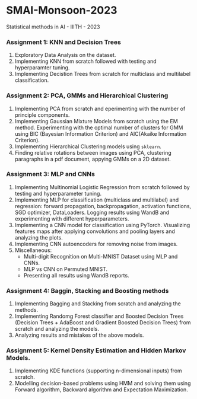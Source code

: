 # SMAI-Monsoon-2023
Statistical methods in AI - IIITH - 2023

### Assignment 1: KNN and Decision Trees
1. Exploratory Data Analysis on the dataset.   
2. Implementing KNN from scratch followed with testing and hyperparamter tuning.
3. Implementing Decistion Trees from scratch for multiclass and multilabel classification.

### Assignment 2: PCA, GMMs and Hierarchical Clustering
1. Implementing PCA from scratch and eperimenting with the number of principle components. 
2. Implementing Gaussian Mixture Models from scratch using the EM method. Experimenting with the optimal number of clusters for GMM using BIC (Bayesian Information Criterion) and AIC(Akaike Information Criterion).
3. Implementing Hierarchical Clustering models using `sklearn`. 
4. Finding relative rotations between images using PCA, clustering paragraphs in a pdf document, appying GMMs on a 2D dataset. 

### Assignment 3: MLP and CNNs
1. Implementing Multinomial Logistic Regression from scratch followed by testing and hyperparameter tuning.
2. Implementing MLP for classification (multiclass and multilabel) and regression: forward propagation, backpropagation, activation functions, SGD optimizer, DataLoaders. Logging results using WandB and experimenting with different hyperparameters. 
3. Implementing a CNN model for classification using PyTorch. Visualizing features maps after applying convolutions and pooling layers and analyzing the plots. 
4. Implementing CNN autoencoders for removing noise from images. 
5. Miscellaneous:
    - Multi-digit Recognition on Multi-MNIST Dataset using MLP and CNNs.
    - MLP vs CNN on Permuted MNIST.
    - Presenting all results using WandB reports. 

### Assignment 4: Baggin, Stacking and Boosting methods
1. Implementing Bagging and Stacking from scratch and analyzing the methods.
2. Implementing Randomg Forest classifier and Boosted Decision Trees (Decision Trees + AdaBoost and Gradient Boosted Decision Trees) from scratch and analyzing the models.
3. Analyzing results and mistakes of the above models. 

### Assignment 5: Kernel Density Estimation and Hidden Markov Models.
1. Implementing KDE functions (supporting n-dimensional inputs) from scratch. 
2. Modelling decision-based problems using HMM and solving them using Forward algorithm, Backward algorithm and Expectation Maximization. 



